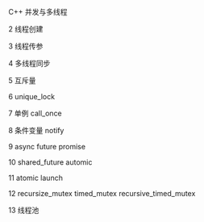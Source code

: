 C++ 并发与多线程

2 线程创建

3 线程传参

4 多线程同步

5 互斥量

6 unique_lock

7 单例 call_once

8 条件变量 notify

9 async future promise

10 shared_future automic

11 atomic launch

12 recursize_mutex timed_mutex recursive_timed_mutex

13 线程池